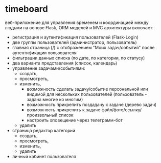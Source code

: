 # timeboard
веб-приложение для управления временем и координацией между людьми на основе Flask, ORM моделей и MVC архитектуры 
включает:
- регистрация и аутентификация пользователей (Flask-Login)
- две группы пользователей (администратор, пользователь)
- главная страница (/) с отображением "Моих задач/событий" после аутентификации пользователя
- фильтрации данных списка (по дате, по категории, по статусу)
- два варианта представления (список, календарь)
- управление задачами/событиями:
    - создать,
    - просмотреть,
    - изменить,
      - возможность сделать задачу/событие персональной или видимой для нескольких пользователей (пользователь - задача многие ко многим)
      - возможность прикрепить поздадачу к задаче (дерево задач)
      - возможность прикрепить к задаче файл/фото/ссылку/произвольный список
      - настроить оповещение через телеграмм-бот
    - удалить
- страница редактор категорий
    - создать, 
    - просмотреть, 
    - изменить, 
    - удалить
- личный кабинет пользователя
